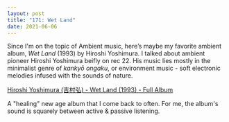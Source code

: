 ```yaml
---
layout: post  
title: "171: Wet Land"  
date: 2021-06-06  
---
```


Since I'm on the topic of Ambient music, here’s maybe my favorite ambient album, *Wet Land* (1993) by Hiroshi Yoshimura. I talked about ambient pioneer Hiroshi Yoshimura beifly on rec 22. His music lies mostly in the minimalist genre of *kankyō ongaku*, or environment music - soft electronic melodies infused with the sounds of nature.

[Hiroshi Yoshimura (吉村弘) - Wet Land (1993) - Full Album](https://youtu.be/Z3m7HXeiHpg)

A "healing" new age album that I come back to often. For me, the album's sound is squarely between active & passive listening.